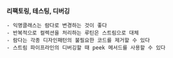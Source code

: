 **리팩토링, 테스팅, 디버깅**

    - 익명클래스는 람다로 변경하는 것이 좋다
    - 반복적으로 컬렉션을 처리하는 루틴은 스트림으로 대체
    - 람다는 각종 디자인패턴의 불필요한 코드를 제거할 수 있다
    - 스트림 파이프라인의 디버깅할 때 peek 메서드를 사용할 수 있다